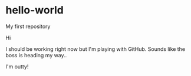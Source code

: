 # hello-world
My first repository

Hi

I should be working right now but I'm playing with GitHub. 
Sounds like the boss is heading my way.. 

I'm outty!
